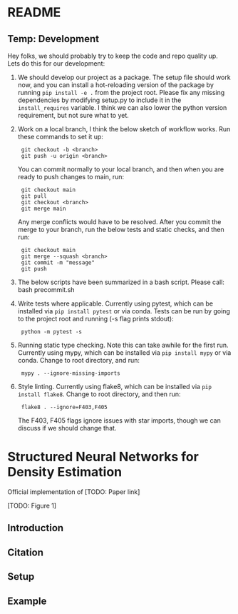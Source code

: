 # README

## Temp: Development
Hey folks, we should probably try to keep the code and repo quality up. Lets do this for our
development:
1. We should develop our project as a package. The setup file should work now, and you can install
   a hot-reloading version of the package by running `pip install -e .` from the project root. Please
   fix any missing dependencies by modifying setup.py to include it in the `install_requires` variable. I think we can also lower the python version requirement, but not sure what to yet.

2. Work on a local branch, I think the below sketch of workflow works.
   Run these commands to set it up:

        git checkout -b <branch>
        git push -u origin <branch>

    You can commit normally to your local branch, and then when you are ready
    to push changes to main, run:

        git checkout main
        git pull
        git checkout <branch>
        git merge main

    Any merge conflicts would have to be resolved. After you commit the merge
    to your branch, run the below tests and static checks, and then run:

        git checkout main
        git merge --squash <branch>
        git commit -m "message"
        git push

2. The below scripts have been summarized in a bash script. Please call:
        bash precommit.sh

3. Write tests where applicable. Currently using pytest, which can be installed via `pip install pytest` or via conda. Tests can be run by going to the project root and running (-s flag prints stdout):

        python -m pytest -s

4. Running static type checking. Note this can take awhile for the first run. Currently using mypy, which can be installed via `pip install mypy` or via conda. Change to root directory, and run:

        mypy . --ignore-missing-imports

5. Style linting. Currently using flake8, which can be installed via `pip install flake8`. Change to root directory, and then run:

        flake8 . --ignore=F403,F405
    The F403, F405 flags ignore issues with star imports, though we can discuss if we should change that.


# Structured Neural Networks for Density Estimation
Official implementation of [TODO: Paper link]

[TODO: Figure 1]

## Introduction

## Citation

## Setup

## Example

